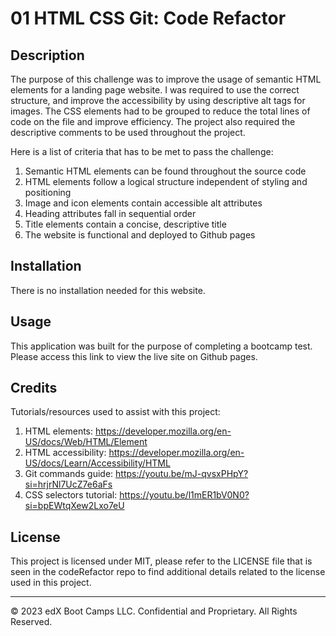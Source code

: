 # 01 HTML CSS Git: Code Refactor

## Description 
The purpose of this challenge was to improve the usage of semantic HTML elements for a landing page website. I was required to use the correct structure, and improve the accessibility by using descriptive alt tags for images. The CSS elements had to be grouped to reduce the total lines of code on the file and improve efficiency. The project also required the descriptive comments to be used throughout the project.

Here is a list of criteria that has to be met to pass the challenge: 
1. Semantic HTML elements can be found throughout the source code
2. HTML elements follow a logical structure independent of styling and positioning
3. Image and icon elements contain accessible alt attributes
4. Heading attributes fall in sequential order
5. Title elements contain a concise, descriptive title
6. The website is functional and deployed to Github pages

## Installation

There is no installation needed for this website.

## Usage 
This application was built for the purpose of completing a bootcamp test. Please access this link to view the live site on Github pages.

## Credits

Tutorials/resources used to assist with this project:

1. HTML elements: https://developer.mozilla.org/en-US/docs/Web/HTML/Element 
2. HTML accessibility: https://developer.mozilla.org/en-US/docs/Learn/Accessibility/HTML
3. Git commands guide: https://youtu.be/mJ-qvsxPHpY?si=hrjrNl7UcZ7e6aFs
4. CSS selectors tutorial: https://youtu.be/l1mER1bV0N0?si=bpEWtqXew2Lxo7eU

## License
This project is licensed under MIT, please refer to the LICENSE file that is seen in the codeRefactor repo to find additional details related to the license used in this project.

---


© 2023 edX Boot Camps LLC. Confidential and Proprietary. All Rights Reserved.

